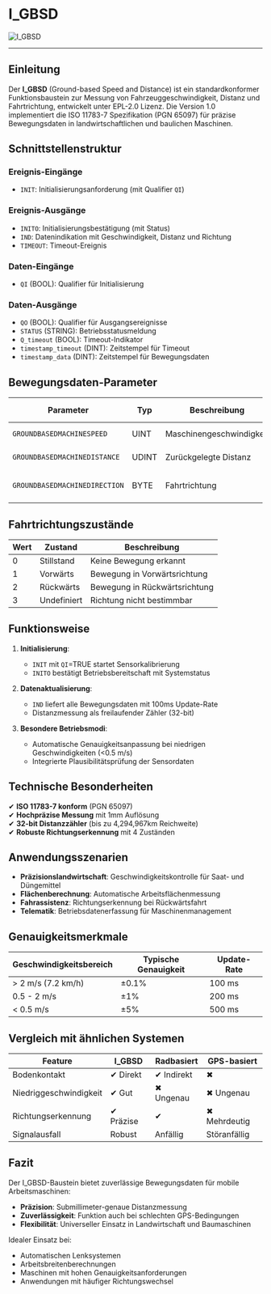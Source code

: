# I_GBSD

![I_GBSD](https://github.com/user-attachments/assets/0404f0fb-3b88-47aa-8df6-2312a96018cf)

* * * * * * * * * *

## Einleitung
Der **I_GBSD** (Ground-based Speed and Distance) ist ein standardkonformer Funktionsbaustein zur Messung von Fahrzeuggeschwindigkeit, Distanz und Fahrtrichtung, entwickelt unter EPL-2.0 Lizenz.
Die Version 1.0 implementiert die ISO 11783-7 Spezifikation (PGN 65097) für präzise Bewegungsdaten in landwirtschaftlichen und baulichen Maschinen.

## Schnittstellenstruktur

### **Ereignis-Eingänge**
- `INIT`: Initialisierungsanforderung (mit Qualifier `QI`)

### **Ereignis-Ausgänge**
- `INITO`: Initialisierungsbestätigung (mit Status)
- `IND`: Datenindikation mit Geschwindigkeit, Distanz und Richtung
- `TIMEOUT`: Timeout-Ereignis

### **Daten-Eingänge**
- `QI` (BOOL): Qualifier für Initialisierung

### **Daten-Ausgänge**
- `QO` (BOOL): Qualifier für Ausgangsereignisse
- `STATUS` (STRING): Betriebsstatusmeldung
- `Q_timeout` (BOOL): Timeout-Indikator
- `timestamp_timeout` (DINT): Zeitstempel für Timeout
- `timestamp_data` (DINT): Zeitstempel für Bewegungsdaten

## Bewegungsdaten-Parameter

| Parameter | Typ | Beschreibung | SPN | Bit-Länge | Skalierung | Genauigkeit |
|-----------|------|--------------|-----|-----------|------------|-------------|
| `GROUNDBASEDMACHINESPEED` | UINT | Maschinengeschwindigkeit | 1859 | 16 | 0.001 m/s pro Bit | ±0.1% bei >1 m/s |
| `GROUNDBASEDMACHINEDISTANCE` | UDINT | Zurückgelegte Distanz | 1860 | 32 | 0.001 m pro Bit | ±0.5% kumulativ |
| `GROUNDBASEDMACHINEDIRECTION` | BYTE | Fahrtrichtung | 1861 | 2 | 4 Zustände/2 Bit | - |

## Fahrtrichtungszustände

| Wert | Zustand | Beschreibung |
|------|---------|--------------|
| 0 | Stillstand | Keine Bewegung erkannt |
| 1 | Vorwärts | Bewegung in Vorwärtsrichtung |
| 2 | Rückwärts | Bewegung in Rückwärtsrichtung |
| 3 | Undefiniert | Richtung nicht bestimmbar |

## Funktionsweise

1. **Initialisierung**:
   - `INIT` mit `QI`=TRUE startet Sensorkalibrierung
   - `INITO` bestätigt Betriebsbereitschaft mit Systemstatus

2. **Datenaktualisierung**:
   - `IND` liefert alle Bewegungsdaten mit 100ms Update-Rate
   - Distanzmessung als freilaufender Zähler (32-bit)

3. **Besondere Betriebsmodi**:
   - Automatische Genauigkeitsanpassung bei niedrigen Geschwindigkeiten (<0.5 m/s)
   - Integrierte Plausibilitätsprüfung der Sensordaten

## Technische Besonderheiten

✔ **ISO 11783-7 konform** (PGN 65097)  
✔ **Hochpräzise Messung** mit 1mm Auflösung  
✔ **32-bit Distanzzähler** (bis zu 4,294,967km Reichweite)  
✔ **Robuste Richtungserkennung** mit 4 Zuständen  

## Anwendungsszenarien

- **Präzisionslandwirtschaft**: Geschwindigkeitskontrolle für Saat- und Düngemittel
- **Flächenberechnung**: Automatische Arbeitsflächenmessung
- **Fahrassistenz**: Richtungserkennung bei Rückwärtsfahrt
- **Telematik**: Betriebsdatenerfassung für Maschinenmanagement

## Genauigkeitsmerkmale

| Geschwindigkeitsbereich | Typische Genauigkeit | Update-Rate |
|------------------------|----------------------|-------------|
| > 2 m/s (7.2 km/h) | ±0.1% | 100 ms |
| 0.5 - 2 m/s | ±1% | 200 ms |
| < 0.5 m/s | ±5% | 500 ms |

## Vergleich mit ähnlichen Systemen

| Feature | I_GBSD | Radbasiert | GPS-basiert |
|---------|--------|------------|-------------|
| Bodenkontakt | ✔ Direkt | ✔ Indirekt | ✖ |
| Niedriggeschwindigkeit | ✔ Gut | ✖ Ungenau | ✖ Ungenau |
| Richtungserkennung | ✔ Präzise | ✔ | ✖ Mehrdeutig |
| Signalausfall | Robust | Anfällig | Störanfällig |

## Fazit

Der I_GBSD-Baustein bietet zuverlässige Bewegungsdaten für mobile Arbeitsmaschinen:

- **Präzision**: Submillimeter-genaue Distanzmessung
- **Zuverlässigkeit**: Funktion auch bei schlechten GPS-Bedingungen
- **Flexibilität**: Universeller Einsatz in Landwirtschaft und Baumaschinen

Idealer Einsatz bei:
- Automatischen Lenksystemen
- Arbeitsbreitenberechnungen
- Maschinen mit hohen Genauigkeitsanforderungen
- Anwendungen mit häufiger Richtungswechsel
